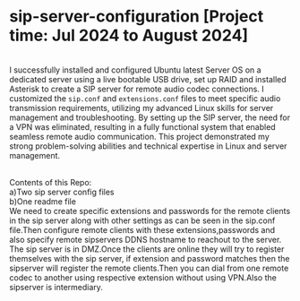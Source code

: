 # sip-server-configuration [Project time: Jul 2024 to August 2024]
<br>I successfully installed and configured Ubuntu latest Server OS on a dedicated server using a live bootable USB drive, set up RAID and installed Asterisk to create a SIP server for remote audio codec connections. I customized the `sip.conf` and `extensions.conf` files to meet specific audio transmission requirements, utilizing my advanced Linux skills for server management and troubleshooting. By setting up the SIP server, the need for a VPN was eliminated, resulting in a fully functional system that enabled seamless remote audio communication. This project demonstrated my strong problem-solving abilities and technical expertise in Linux and server management.</br>

<br>
Contents of this Repo:
<br>a)Two sip server config files</br>
    b)One readme file</br>
We need to create specific extensions and passwords for the remote clients in the sip server along with other settings as can be seen in the sip.conf file.Then configure remote clients with these extensions,passwords and also specify remote sipservers DDNS hostname to reachout to the server.
The sip server is in DMZ.Once the clients are online they will try to register themselves with the sip server, if extension and password matches then the sipserver will register the remote clients.Then you can dial from one remote codec to another using respective extension without using VPN.Also the sipserver is intermediary.</br>
